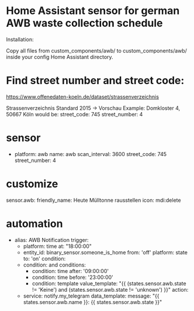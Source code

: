 # Home Assistant sensor for german AWB waste collection schedule

Installation:

Copy all files from custom_components/awb/ to custom_components/awb/ inside your config Home Assistant directory.


# Find street number and street code:
https://www.offenedaten-koeln.de/dataset/strassenverzeichnis

Strassenverzeichnis Standard 2015 -> Vorschau
Example:
  Domkloster 4, 50667 Köln
  would be:
    street_code: 745
    street_number: 4

# sensor
- platform: awb
  name: awb
  scan_interval: 3600
  street_code: 745
  street_number: 4


# customize
sensor.awb:
  friendly_name: Heute Mülltonne rausstellen
  icon: mdi:delete
  
# automation
- alias: AWB Notification
  trigger:
    - platform: time
      at: "18:00:00"
    - entity_id: binary_sensor.someone_is_home
      from: 'off'
      platform: state
      to: 'on'
  condition:
    - condition: and
      conditions:
      - condition: time
        after: '09:00:00'
      - condition: time
        before: '23:00:00'
      - condition: template
        value_template: "{{ (states.sensor.awb.state != 'Keine') and (states.sensor.awb.state != 'unknown') }}"
  action:
    - service: notify.my_telegram
      data_template:
        message: "{{ states.sensor.awb.name }}: {{  states.sensor.awb.state }}"
